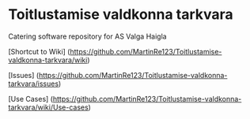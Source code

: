 # Toitlustamise valdkonna tarkvara
Catering software repository for AS Valga Haigla

[Shortcut to Wiki] (https://github.com/MartinRe123/Toitlustamise-valdkonna-tarkvara/wiki)

[Issues] (https://github.com/MartinRe123/Toitlustamise-valdkonna-tarkvara/issues)

[Use Cases] (https://github.com/MartinRe123/Toitlustamise-valdkonna-tarkvara/wiki/Use-cases)

